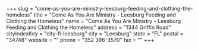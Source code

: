 +++
slug = "come-as-you-are-ministry-leesburg-feeding-and-clothing-the-homeless"
title = "Come As You Are Ministry - Leesburg Feeding and Clothing the Homeless"
name = "Come As You Are Ministry - Leesburg Feeding and Clothing the Homeless"
address = "1344 Griffin Road"
cityIndexKey = "city-fl-leesburg"
city = "Leesburg"
state = "FL"
postal = "34748"
website = ""
phone = "352 396-3570"
fax = ""
+++
